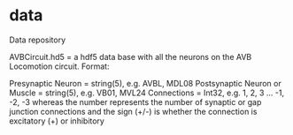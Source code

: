 data
====

Data repository

AVBCircuit.hd5 = a hdf5 data base with all the neurons on the AVB Locomotion circuit.
Format:

Presynaptic Neuron = string(5), e.g. AVBL, MDL08
Postsynaptic Neuron or Muscle = string(5), e.g. VB01, MVL24
Connections = Int32, e.g. 1, 2, 3 ... -1, -2, -3 whereas the number represents the number of synaptic or gap junction connections and the sign (+/-) is whether the connection is excitatory (+) or inhibitory

